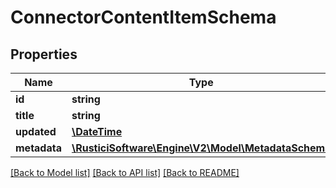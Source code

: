 # ConnectorContentItemSchema

## Properties
Name | Type | Description | Notes
------------ | ------------- | ------------- | -------------
**id** | **string** |  | [optional] 
**title** | **string** |  | [optional] 
**updated** | [**\DateTime**](\DateTime.md) |  | [optional] 
**metadata** | [**\RusticiSoftware\Engine\V2\Model\MetadataSchema**](MetadataSchema.md) |  | [optional] 

[[Back to Model list]](../README.md#documentation-for-models) [[Back to API list]](../README.md#documentation-for-api-endpoints) [[Back to README]](../README.md)


